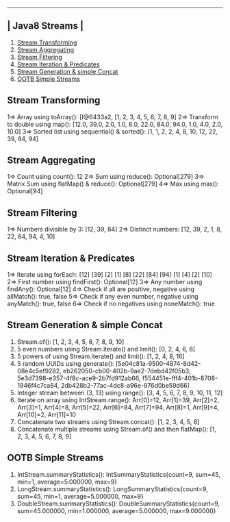  --------------- 
| Java8 Streams |
 --------------- 
1. [Stream Transforming](Exercise1StreamTransforming.java)
2. [Stream Aggregating](Exercise2StreamAggregating.java)
3. [Stream Filtering](Exercise3StreamFiltering.java)
4. [Stream Iteration & Predicates](Exercise4StreamIterationAndPredicates.java)
5. [Stream Generation & simple Concat](Exercise5StreamGenerationAndConcat.java)
6. [OOTB Simple Streams](Exercise6OOTBStreams.java)

Stream Transforming
-------------------
1=> Array using toArray(): [I@6433a2, [1, 2, 3, 4, 5, 6, 7, 8, 9]
2=> Transform to double using map(): [12.0, 39.0, 2.0, 1.0, 8.0, 22.0, 84.0, 94.0, 1.0, 4.0, 2.0, 10.0]
3=> Sorted list using sequential() & sorted(): [1, 1, 2, 2, 4, 8, 10, 12, 22, 39, 84, 94]

Stream Aggregating
------------------
1=> Count using count(): 12
2=> Sum using reduce(): Optional[279]
3=> Matrix Sum using flatMap() & reduce(): Optional[279]
4=> Max using max(): Optional[94]

Stream Filtering
----------------
1=> Numbers divisible by 3: [12, 39, 84]
2=> Distinct numbers: [12, 39, 2, 1, 8, 22, 84, 94, 4, 10]

Stream Iteration & Predicates
-----------------------------
1=> Iterate using forEach: [12] [39] [2] [1] [8] [22] [84] [94] [1] [4] [2] [10] 
2=> First number using findFirst(): Optional[12]
3=> Any number using findAny(): Optional[12]
4=> Check if all are positive, negative using allMatch(): true, false
5=> Check if any even number, negative using anyMatch(): true, false
6=> Check if no negatives using noneMatch(): true

Stream Generation & simple Concat
---------------------------------
1. Stream.of(): [1, 2, 3, 4, 5, 6, 7, 8, 9, 10]
2. 5 even numbers using Stream.iterate() and limit(): [0, 2, 4, 6, 8]
3. 5 powers of using Stream.iterate() and limit(): [1, 2, 4, 8, 16]
4. 5 random UUIDs using generate(): [5e04c81a-9500-4874-8d42-08e4c5ef9282, eb262050-cb00-402b-9ae2-7debd42f05b3, 5e3d7398-e357-4f8c-ace9-2b7fd912ab66, f554451e-fff4-401b-8708-1946f4c7ca84, 2db428b2-77ac-4dc8-a96e-976d0be59d66]
5. Integer stream between (3, 13) using range(): [3, 4, 5, 6, 7, 8, 9, 10, 11, 12]
6. Iterate on array using IntStream.range(): Arr[0]=12, Arr[1]=39, Arr[2]=2, Arr[3]=1, Arr[4]=8, Arr[5]=22, Arr[6]=84, Arr[7]=94, Arr[8]=1, Arr[9]=4, Arr[10]=2, Arr[11]=10
7. Concatenate two streams using Stream.concat(): [1, 2, 3, 4, 5, 6]
8. Concatenate multiple streams using Stream.of() and then flatMap(): [1, 2, 3, 4, 5, 6, 7, 8, 9]

OOTB Simple Streams
-------------------
1. IntStream.summaryStatistics(): IntSummaryStatistics{count=9, sum=45, min=1, average=5.000000, max=9}
2. LongStream.summaryStatistics(): LongSummaryStatistics{count=9, sum=45, min=1, average=5.000000, max=9}
3. DoubleStream.summaryStatistics(): DoubleSummaryStatistics{count=9, sum=45.000000, min=1.000000, average=5.000000, max=9.000000}

